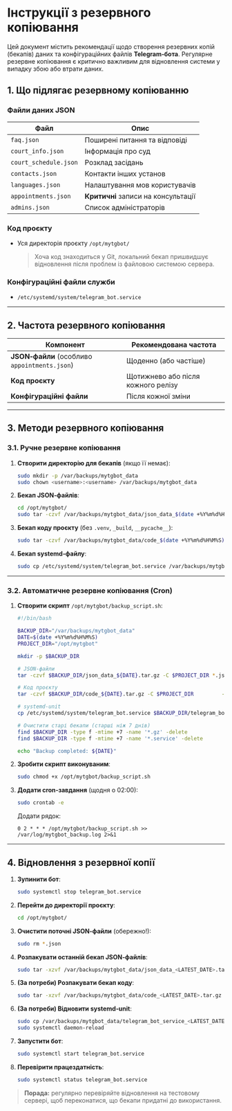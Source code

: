 
# Інструкції з резервного копіювання

Цей документ містить рекомендації щодо створення резервних копій (бекапів) даних та конфігураційних файлів **Telegram‑бота**. Регулярне резервне копіювання є критично важливим для відновлення системи у випадку збою або втрати даних.

## 1. Що підлягає резервному копіюванню

### Файли даних JSON

| Файл | Опис |
|------|------|
| `faq.json` | Поширені питання та відповіді |
| `court_info.json` | Інформація про суд |
| `court_schedule.json` | Розклад засідань |
| `contacts.json` | Контакти інших установ |
| `languages.json` | Налаштування мов користувачів |
| `appointments.json` | **Критичні** записи на консультації |
| `admins.json` | Список адміністраторів |

### Код проєкту

- Уся директорія проєкту `/opt/mytgbot/`  
  > Хоча код знаходиться у Git, локальний бекап пришвидшує відновлення після проблем із файловою системою сервера.

### Конфігураційні файли служби

- `/etc/systemd/system/telegram_bot.service`

---

## 2. Частота резервного копіювання

| Компонент | Рекомендована частота |
|-----------|-----------------------|
| **JSON‑файли** (особливо `appointments.json`) | Щоденно (або частіше) |
| **Код проєкту** | Щотижнево або після кожного релізу |
| **Конфігураційні файли** | Після кожної зміни |

---

## 3. Методи резервного копіювання

### 3.1. Ручне резервне копіювання

1. **Створити директорію для бекапів** (якщо її немає):

    ```bash
    sudo mkdir -p /var/backups/mytgbot_data
    sudo chown <username>:<username> /var/backups/mytgbot_data
    ```

2. **Бекап JSON‑файлів**:

    ```bash
    cd /opt/mytgbot/
    sudo tar -czvf /var/backups/mytgbot_data/json_data_$(date +%Y%m%d%H%M%S).tar.gz *.json
    ```

3. **Бекап коду проєкту** (без `.venv`, `_build`, `__pycache__`):

    ```bash
    sudo tar -czvf /var/backups/mytgbot_data/code_$(date +%Y%m%d%H%M%S).tar.gz /opt/mytgbot         --exclude='*.venv' --exclude='_build' --exclude='__pycache__'
    ```

4. **Бекап systemd‑файлу**:

    ```bash
    sudo cp /etc/systemd/system/telegram_bot.service /var/backups/mytgbot_data/
    ```

---

### 3.2. Автоматичне резервне копіювання (Cron)

1. **Створити скрипт** `/opt/mytgbot/backup_script.sh`:

    ```bash
    #!/bin/bash

    BACKUP_DIR="/var/backups/mytgbot_data"
    DATE=$(date +%Y%m%d%H%M%S)
    PROJECT_DIR="/opt/mytgbot"

    mkdir -p $BACKUP_DIR

    # JSON‑файли
    tar -czvf $BACKUP_DIR/json_data_${DATE}.tar.gz -C $PROJECT_DIR *.json

    # Код проєкту
    tar -czvf $BACKUP_DIR/code_${DATE}.tar.gz -C $PROJECT_DIR         --exclude='*.venv' --exclude='_build' --exclude='__pycache__' .

    # systemd‑unit
    cp /etc/systemd/system/telegram_bot.service $BACKUP_DIR/telegram_bot_service_${DATE}.service

    # Очистити старі бекапи (старші ніж 7 днів)
    find $BACKUP_DIR -type f -mtime +7 -name '*.gz' -delete
    find $BACKUP_DIR -type f -mtime +7 -name '*.service' -delete

    echo "Backup completed: ${DATE}"
    ```

2. **Зробити скрипт виконуваним**:

    ```bash
    sudo chmod +x /opt/mytgbot/backup_script.sh
    ```

3. **Додати cron‑завдання** (щодня о 02:00):

    ```bash
    sudo crontab -e
    ```

    Додати рядок:

    ```cron
    0 2 * * * /opt/mytgbot/backup_script.sh >> /var/log/mytgbot_backup.log 2>&1
    ```

---

## 4. Відновлення з резервної копії

1. **Зупинити бот**:

    ```bash
    sudo systemctl stop telegram_bot.service
    ```

2. **Перейти до директорії проєкту**:

    ```bash
    cd /opt/mytgbot/
    ```

3. **Очистити поточні JSON‑файли** (обережно!):

    ```bash
    sudo rm *.json
    ```

4. **Розпакувати останній бекап JSON‑файлів**:

    ```bash
    sudo tar -xzvf /var/backups/mytgbot_data/json_data_<LATEST_DATE>.tar.gz -C .
    ```

5. **(За потреби) Розпакувати бекап коду**:

    ```bash
    sudo tar -xzvf /var/backups/mytgbot_data/code_<LATEST_DATE>.tar.gz -C /opt/
    ```

6. **(За потреби) Відновити systemd‑unit**:

    ```bash
    sudo cp /var/backups/mytgbot_data/telegram_bot_service_<LATEST_DATE>.service         /etc/systemd/system/telegram_bot.service
    sudo systemctl daemon-reload
    ```

7. **Запустити бот**:

    ```bash
    sudo systemctl start telegram_bot.service
    ```

8. **Перевірити працездатність**:

    ```bash
    sudo systemctl status telegram_bot.service
    ```

> **Порада:** регулярно перевіряйте відновлення на тестовому сервері, щоб переконатися, що бекапи придатні до використання.
